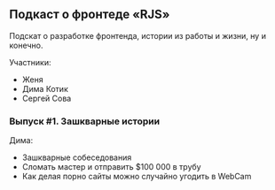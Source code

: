 ## Подкаст о фронтеде «RJS»

Подскат о разработке фронтенда, истории из работы и жизни, ну и конечно.  

Участники:

- Женя
- Дима Котик
- Сергей Сова

### Выпуск #1. Зашкварные истории

Дима:

- Зашкварные собеседования
- Сломать мастер и отправить $100 000 в трубу
- Как делая порно сайты можно случайно угодить в WebCam
